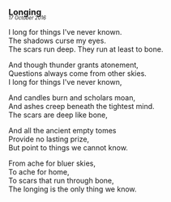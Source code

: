 ### Longing
<p style="margin:0; margin-top: -1.25rem">
  <em>
    <small><small>17 October 2016</small></small>
  </em>
</p>

I long for things I've never known.\
The shadows curse my eyes.\
The scars run deep. They run at least to bone.

And though thunder grants atonement,\
Questions always come from other skies.\
I long for things I've never known,

And candles burn and scholars moan,\
And ashes creep beneath the tightest mind.\
The scars are deep like bone,

And all the ancient empty tomes\
Provide no lasting prize,\
But point to things we cannot know.

From ache for bluer skies,\
To ache for home,\
To scars that run through bone,\
The longing is the only thing we know.
